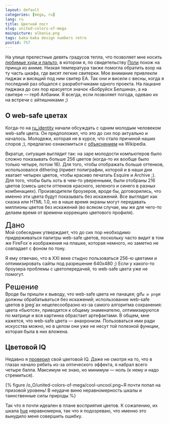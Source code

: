 ```yaml
---
layout: default
categories: [mega, ru]
lang: ru
title: Цветной пост
slug: united-colors-of-mega
mainpicture: albania.png
tags: baka-baka design numbers retro 
postid: 757
---
```



На улице прелестные девять градусов тепла, что позволяет мне носить <a href="/mega/agency-recommended/">любимые худи и пальто</a>, в котором я, по свидетельству <a href="http://polya.ru/">Поли</a> похож на принца из аниме. Низкая температура также помогла обратить взор на ту часть шкафа, где висят легкие свитерки. Мое внимание привлекли пиджак и висящий под ним свитер EA. Так они и висели с весны, когда я последний раз общался с разработчиками одного проекта. На лацкане пиджака до сих пор красуется значок «Бобруйск Белшина», а на свитере — герб Албании. Я всегда, если позволяет погода, одеваю их на встречи с айтишниками ;)
<!--more-->


## О web-safe цветах

Когда-то на <a href="http://community.livejournal.com/ru_identity/">ru_identity</a> начали обсуждать с одним молодым человеком web-safe цвета. Он предположил, что это до сих пор актуально и началось. Молодежи, которая не в курсе, что стало причиной наших споров ;), предлагаю ознакомиться с <a href="http://en.wikipedia.org/wiki/Websafe">объяснением</a> на Wikipedia. 

Вкратце, ситуация выглядит так: на заре молодости компьютеров было сложно показывать больше 256 цветов (когда-то их вообще было только четыре, потом 16). Для того, чтобы отображать больше оттенков, использовался dithering (привет полиграфии, которой и в наши дни хватает четырех цветов, чтобы красиво печатать Esquire и Archive ;). Для того, чтобы быть хоть в чем-то уверенными, были отобраны 216 цветов (смесь шести оттенков красного, зеленого и синего в разных комбинациях). Производители броузеров, вроде бы, договорились, что именно эти цвета будут показывать без искажений. Все выглядит как сказка или HTML 1.0, но в наше время экраны могут передавать миллионы цветов без искажений (во всяком случае, мы же для чего-то делаем время от времени коррекцию цветового профиля).<br /><br /><span style="font-size: 24px; color: #000;">Дано</span><br />Мой собеседник утверждает, что до сих пор необходимо придерживаться палитры web-safe цветов, поскольку часто видит в том же FireFox`e изображения на плашке, которая немного, но заметно не совпадает с фоном по тону.

Я ему отвечаю, что в XXI веке стыдно пользоваться 256-ю цветами и оптимизировать сайты под разрешение 640х480 ;) Если у какого-то броузера проблемы с цветопередачей, то web-safe цвета уже не помогут.<br /><br /><span style="font-size: 24px; color: #000;">Решение</span><br />Вроде бы пришли к выводу, что web-safe цвета не панацея; gif`ы и png`и должны обрабатываться без искажений; использование web-safe цветов в jpeg`ах нецелесообразно из-за самого алгоритма сохранения: цвета «бьются», приводятся к общему знаменателю, оптимизируются по матрице и вся картинка обрастает артефактами. В общем, мне кажется, что web-safe цвета — анахронизм. Пользоваться ими ради искусства можно, но в целом они уже не несут той полезной функции, которая была в них вложена.



## Цветовой IQ
 

Недавно я <a href="http://www.xrite.com/custom_page.aspx?PageID=77">проверил</a> свой цветовой IQ. Даже не смотря на то, что в глазах начало рябить из-за оптического эффекта, я набрал всего четыре балла. Максимум не знаю, но минимум — ноль (к нему и надо стремиться). 



{% figure /o_O/united-colors-of-mega/cool-uncool.png~Я почти попал на призовой уровень! В неудаче виню неравномерность шкалы и таинственные силы природы %}



Так что я почти идеален в плане восприятия цветов. К сожалению, их шкала <a href="http://en.wikipedia.org/wiki/Hue">hue</a> неравномерна, так что я подозреваю, что именно это вынудило меня совершить ошибку.


